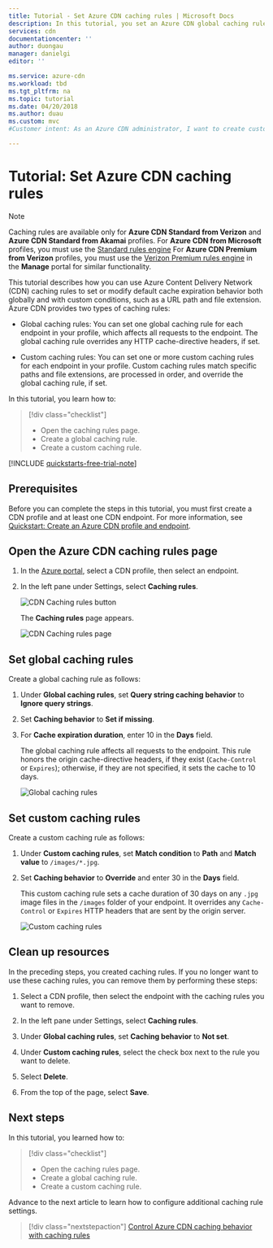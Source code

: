 ```yaml
---
title: Tutorial - Set Azure CDN caching rules | Microsoft Docs
description: In this tutorial, you set an Azure CDN global caching rule and a custom caching rule.
services: cdn
documentationcenter: ''
author: duongau
manager: danielgi
editor: ''

ms.service: azure-cdn
ms.workload: tbd
ms.tgt_pltfrm: na
ms.topic: tutorial
ms.date: 04/20/2018
ms.author: duau
ms.custom: mvc
#Customer intent: As an Azure CDN administrator, I want to create custom rules on my CDN endpoint so that I can control how content is cached.

---
```


# Tutorial: Set Azure CDN caching rules

> [!NOTE] 
> Caching rules are available only for **Azure CDN Standard from Verizon** and **Azure CDN Standard from Akamai** profiles. For **Azure CDN from Microsoft** profiles, you must use the [Standard rules engine](cdn-standard-rules-engine-reference.md) For **Azure CDN Premium from Verizon** profiles, you must use the [Verizon Premium rules engine](./cdn-verizon-premium-rules-engine.md) in the **Manage** portal for similar functionality.
 

This tutorial describes how you can use Azure Content Delivery Network (CDN) caching rules to set or modify default cache expiration behavior both globally and with custom conditions, such as a URL path and file extension. Azure CDN provides two types of caching rules:
- Global caching rules: You can set one global caching rule for each endpoint in your profile, which affects all requests to the endpoint. The global caching rule overrides any HTTP cache-directive headers, if set.

- Custom caching rules: You can set one or more custom caching rules for each endpoint in your profile. Custom caching rules match specific paths and file extensions, are processed in order, and override the global caching rule, if set. 

In this tutorial, you learn how to:
> [!div class="checklist"]
> - Open the caching rules page.
> - Create a global caching rule.
> - Create a custom caching rule.

[!INCLUDE [quickstarts-free-trial-note](../../includes/quickstarts-free-trial-note.md)]

## Prerequisites

Before you can complete the steps in this tutorial, you must first create a CDN profile and at least one CDN endpoint. For more information, see [Quickstart: Create an Azure CDN profile and endpoint](cdn-create-new-endpoint.md).

## Open the Azure CDN caching rules page

1. In the [Azure portal](https://portal.azure.com), select a CDN profile, then select an endpoint.

2. In the left pane under Settings, select **Caching rules**.

   ![CDN Caching rules button](./media/cdn-caching-rules/cdn-caching-rules-btn.png)

   The **Caching rules** page appears.

   ![CDN Caching rules page](./media/cdn-caching-rules/cdn-caching-rules-page.png)


## Set global caching rules

Create a global caching rule as follows:

1. Under **Global caching rules**, set **Query string caching behavior** to **Ignore query strings**.

2. Set **Caching behavior** to **Set if missing**.
       
3. For **Cache expiration duration**, enter 10 in the **Days** field.

    The global caching rule affects all requests to the endpoint. This rule honors the origin cache-directive headers, if they exist (`Cache-Control` or `Expires`); otherwise, if they are not specified, it sets the cache to 10 days. 

    ![Global caching rules](./media/cdn-caching-rules/cdn-global-caching-rules.png)

## Set custom caching rules

Create a custom caching rule as follows:

1. Under **Custom caching rules**, set **Match condition** to **Path** and **Match value** to `/images/*.jpg`.
    
2. Set **Caching behavior** to **Override** and enter 30 in the **Days** field.
       
    This custom caching rule sets a cache duration of 30 days on any `.jpg` image files in the `/images` folder of your endpoint. It overrides any `Cache-Control` or `Expires` HTTP headers that are sent by the origin server.

    ![Custom caching rules](./media/cdn-caching-rules/cdn-custom-caching-rules.png)

    
## Clean up resources

In the preceding steps, you created caching rules. If you no longer want to use these caching rules, you can remove them by performing these steps:
 
1. Select a CDN profile, then select the endpoint with the caching rules you want to remove.

2. In the left pane under Settings, select **Caching rules**.

3. Under **Global caching rules**, set **Caching behavior** to **Not set**.
 
4. Under **Custom caching rules**, select the check box next to the rule you want to delete.

5. Select **Delete**.

6. From the top of the page, select **Save**.


## Next steps

In this tutorial, you learned how to:

> [!div class="checklist"]
> - Open the caching rules page.
> - Create a global caching rule.
> - Create a custom caching rule.

Advance to the next article to learn how to configure additional caching rule settings.

> [!div class="nextstepaction"]
> [Control Azure CDN caching behavior with caching rules](cdn-caching-rules.md)